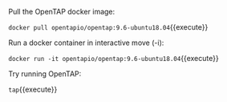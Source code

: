 Pull the OpenTAP docker image:

`docker pull opentapio/opentap:9.6-ubuntu18.04`{{execute}}


Run a docker container in interactive move (-i):

`docker run -it opentapio/opentap:9.6-ubuntu18.04`{{execute}}


Try running OpenTAP:

`tap`{{execute}}